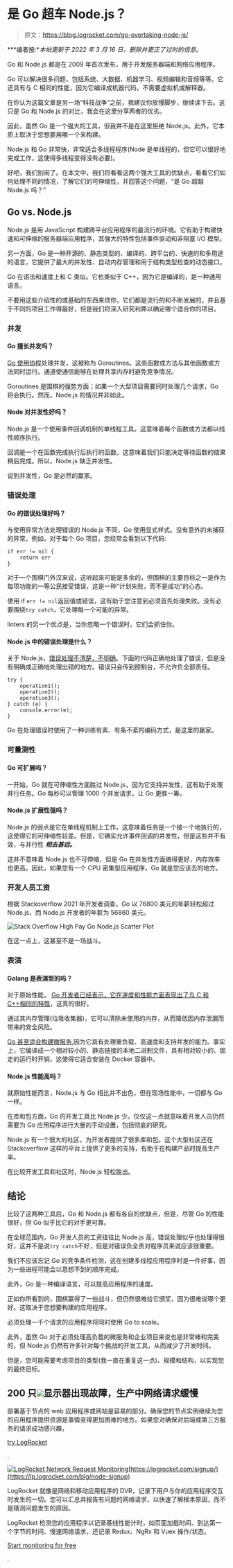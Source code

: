 # 是 Go 超车 Node.js？

> 原文：<https://blog.logrocket.com/go-overtaking-node-js/>

***编者按:**本帖更新于 2022 年 3 月 16 日，删除并更正了过时的信息。*

Go 和 Node.js 都是在 2009 年首次发布，用于开发服务器端和网络应用程序。

Go 可以解决很多问题，包括系统、大数据、机器学习、视频编辑和音频等等。它还具有与 C 相同的性能，因为它编译成机器代码，不需要虚拟机或解释器。

在你认为这篇文章是另一场“科技战争”之前，我建议你放慢脚步，继续读下去。这只是 Go 和 Node.js 的对比，我会在这里分享两者的优劣。

因此，虽然 Go 是一个强大的工具，但我并不是在这里拒绝 Node.js。此外，它本质上取决于您想要用哪一个来构建。

Node.js 和 Go 非常快，非常适合多线程程序(Node 是单线程的，但它可以很好地完成工作，这使得多线程变得没有必要)。

好吧，我们别闹了。在本文中，我们将看看这两个强大工具的优缺点，看看它们如何处理不同的情况，了解它们的可伸缩性，并回答这个问题，“是 Go 超越 Node.js 吗？”

## Go vs. Node.js

Node.js 是用 JavaScript 构建跨平台应用程序的最流行的环境。它有助于构建快速和可伸缩的服务器端应用程序，其强大的特性包括事件驱动和非阻塞 I/O 模型。

另一方面，Go 是一种开源的、静态类型的、编译的、跨平台的、快速的和多用途的语言，它提供了最大的并发性、自动内存管理和用于结构类型检查的动态接口。

Go 在语法和速度上和 C 类似。它也类似于 C++，因为它是编译的，是一种通用语言。

不要用这些介绍性的或基础的东西来烦你，它们都是流行的和不断发展的，并且基于不同的项目工作得最好，但是我们将深入研究利弊以确定哪个适合你的项目。

### 并发

#### Go 擅长并发吗？

[Go 使用协程](https://blog.logrocket.com/concurrency-patterns-golang-waitgroups-goroutines/)处理并发，这被称为 Goroutines。这些函数或方法与其他函数或方法同时运行。通道使通信能够在处理共享内存时避免竞争情况。

Goroutines 是围棋的强势方面；如果一个大型项目需要同时处理几个请求，Go 将会执行。然而，Node.js 的情况并非如此。

#### Node 对并发性好吗？

Node.js 是一个使用事件回调机制的单线程工具。这意味着每个函数或方法都以线性顺序执行。

回调是一个在函数完成执行后执行的函数，这意味着我们只能决定等待函数的结果稍后完成。所以，Node.js 缺乏并发性。

说到并发性，Go 是必然的赢家。

### 错误处理

#### Go 的错误处理好吗？

与使用异常方法处理错误的 Node.js 不同，Go 使用显式样式。没有意外的未捕获的异常。例如，对于每个 Go 项目，您经常会看到以下代码:

```
if err != nil {
    return err
}

```

对于一个围棋门外汉来说，这听起来可能是多余的，但围棋的主要目标之一是作为每项功能的一等公民接受错误，这是一种“计划失败，而不是成功”的心态。

使用 if `err != nil`返回值或错误，这有助于您注意到必须首先处理失败。没有必要围绕`try catch`，它处理每一个可能的异常。

linters 的另一个优点是，当你忽略一个错误时，它们会抓住你。

#### Node.js 中的错误处理是什么？

关于 Node.js，[错误处理不清楚，不明确](https://blog.logrocket.com/error-handling-node-js/)。下面的代码正确地处理了错误，但是没有明确或正确地处理出错的地方。错误只会传到控制台，不允许负全部责任。

```
try {
    operation1();
    operation2();
    operation3();
} catch (e) {
    console.error(e);
}

```

Go 在处理错误时使用了一种训练有素、有条不紊的编码方式，是这里的赢家。

### 可量测性

#### Go 可扩展吗？

一开始，Go 就在可伸缩性方面胜过 Node.js，因为它支持并发性，这有助于处理并行任务。Go 每秒可以管理 1000 个并发请求，让 Go 更胜一筹。

#### Node.js 扩展性强吗？

Node.js 的弱点是它在单线程机制上工作，这意味着任务是一个接一个地执行的，这使得它的可伸缩性较差。但是，它确实允许事件回调的并发性，但是这些并不有效，与并行性 ***相去甚远。***

这并不意味着 Node.js 也不可伸缩，但是 Go 在并发性方面做得更好，内存效率也更高。因此，如果您有一个 CPU 密集型应用程序，Go 就是您应该去的地方。

### 开发人员工资

根据 Stackoverflow 2021 年开发者调查，Go 以 76800 美元的年薪轻松超过 Node.js，而 Node.js 开发者的年薪为 56860 美元。

![Stack Overflow High Pay Go Node.js Scatter Plot](img/d1c9f46a3a2403a7ab9745ad23cd8d02.png)

在这一点上，这甚至不是一场战斗。

### 表演

#### Golang 是表演型的吗？

对于原始性能， [Go 开发者已经表示，它在速度和性能方面表现出了与 C 和 C++相同的特性](https://blog.logrocket.com/benchmarking-golang-improve-function-performance/)，这真的很好。

通过其内存管理(垃圾收集器)，它可以清除未使用的内存，从而降低因内存泄漏而带来的安全风险。

[Go 甚至适合构建微服务](https://blog.logrocket.com/building-microservices-go-gin/),因为它具有处理重负载、高速度和支持并发的能力。事实上，它编译成一个相对较小的、静态链接的本地二进制文件，具有相对较小的、固定的运行时开销，这使得它适合安装在 Docker 容器中。

#### Node.js 性能高吗？

就原始性能而言，Node.js 与 Go 相比并不出色，但在现场性能中，一切都与 Go 一样。

在库和包方面，Go 的开发工具比 Node.js 少。仅仅这一点就意味着开发人员仍然需要为 Go 应用程序进行大量的手动设置，包括彻底的研究。

Node.js 有一个很大的社区，为开发者提供了很多库和包。这个大型社区还在 Stackoverflow 这样的平台上提供了更多的支持，有助于在构建产品时提高生产率。

在比较开发工具和社区时，Node.js 轻松胜出。

## 结论

比较了这两种工具后，Go 和 Node.js 都有各自的优缺点，但是，尽管 Go 的性能很好，但 Go 似乎比它的对手更可靠。

在全球范围内，Go 开发人员的工资往往比 Node.js 高，错误处理似乎也处理得很好，这并不是说`try catch`不好，但是对错误负全责对程序员来说应该很重要。

我们不应该忘记 Go 的竞争条件检测，这在创建多线程应用程序时是一件好事，因为一些进程可能会以意想不到的顺序完成。

此外，Go 是一种编译语言，可以提高应用程序的速度。

正如你所看到的，围棋赢得了一些战斗，但仍然很难给它颁奖，因为很难说哪个更好。这取决于您想要构建的应用程序。

必须处理一千个请求的应用程序将同时使用 Go to scale。

此外，虽然 Go 对于必须处理高负载的微服务和企业项目来说也是非常棒和完美的，但 Node.js 仍然有许多针对每个挑战的开发工具，从而减少了开发时间。

但是，您可能需要考虑项目的类型(我一直在重复这一点)、规模和结构，以实现您的最终目标。

## 200 只![](img/61167b9d027ca73ed5aaf59a9ec31267.png)显示器出现故障，生产中网络请求缓慢

部署基于节点的 web 应用程序或网站是容易的部分。确保您的节点实例继续为您的应用程序提供资源是事情变得更加困难的地方。如果您对确保对后端或第三方服务的请求成功感兴趣，

[try LogRocket](https://lp.logrocket.com/blg/node-signup)

.

[![LogRocket Network Request Monitoring](img/cae72fd2a54c5f02a6398c4867894844.png)](https://lp.logrocket.com/blg/node-signup)[https://logrocket.com/signup/](https://lp.logrocket.com/blg/node-signup)

LogRocket 就像是网络和移动应用程序的 DVR，记录下用户与你的应用程序交互时发生的一切。您可以汇总并报告有问题的网络请求，以快速了解根本原因，而不是猜测问题发生的原因。

LogRocket 检测您的应用程序以记录基线性能计时，如页面加载时间、到达第一个字节的时间、慢速网络请求，还记录 Redux、NgRx 和 Vuex 操作/状态。

[Start monitoring for free](https://lp.logrocket.com/blg/node-signup)

.